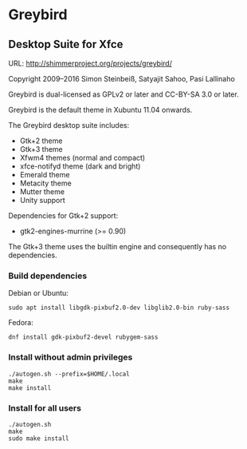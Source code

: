Greybird
=======
Desktop Suite for Xfce
----------------------
URL: http://shimmerproject.org/projects/greybird/

Copyright 2009–2016 Simon Steinbeiß, Satyajit Sahoo, Pasi Lallinaho

Greybird is dual-licensed as GPLv2 or later and CC-BY-SA 3.0 or later.

Greybird is the default theme in Xubuntu 11.04 onwards.

The Greybird desktop suite includes:
- Gtk+2 theme
- Gtk+3 theme
- Xfwm4 themes (normal and compact)
- xfce-notifyd theme (dark and bright)
- Emerald theme
- Metacity theme
- Mutter theme
- Unity support

Dependencies for Gtk+2 support:
- gtk2-engines-murrine (>= 0.90)

The Gtk+3 theme uses the builtin engine and consequently has no dependencies.

### Build dependencies ###
Debian or Ubuntu:

`sudo apt install libgdk-pixbuf2.0-dev libglib2.0-bin ruby-sass`

Fedora:

`dnf install gdk-pixbuf2-devel rubygem-sass`

### Install without admin privileges

```
./autogen.sh --prefix=$HOME/.local
make
make install
```

### Install for all users

```
./autogen.sh
make
sudo make install
